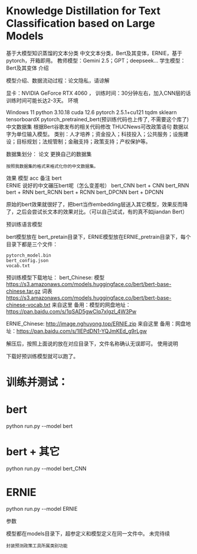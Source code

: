 # Knowledge Distillation for Text Classification based on Large Models 
基于大模型知识蒸馏的文本分类
中文文本分类，Bert及其变体，ERNIE，基于pytorch，开箱即用。
教师模型：Gemini 2.5；GPT；deepseek...
学生模型：Bert及其变体
介绍

模型介绍、数据流动过程：论文隐私，请谅解

显卡：NVIDIA GeForce RTX 4060 ， 训练时间：30分钟左右，加入CNN层的话训练时间可能长达2-3天。
环境

Windows 11
python	3.10.18
cuda	12.6
pytorch	2.5.1+cu121
tqdm
sklearn
tensorboardX
pytorch_pretrained_bert(预训练代码也上传了, 不需要这个库了)
中文数据集
根据Bert谷歌发布的相关代码修改
THUCNews可改政策语句
数据以字为单位输入模型。
类别：人才培养；资金投入；科技投入；公共服务；设施建设；目标规划；法规管制；金融支持；政策支持；产权保护等。

数据集划分：
论文
更换自己的数据集

    按照我数据集的格式来格式化你的中文数据集。

效果
模型 	acc 	备注
bert 	
ERNIE 		说好的中文碾压bert呢（怎么变差啦）
bert_CNN 	 	bert + CNN
bert_RNN 		bert + RNN
bert_RCNN 		bert + RCNN
bert_DPCNN 	 	bert + DPCNN

原始的bert效果就很好了，把bert当作embedding层送入其它模型，效果反而降了，之后会尝试长文本的效果对比。（可以自己试试，有的真不如jiandan Bert）


预训练语言模型

bert模型放在 bert_pretain目录下，ERNIE模型放在ERNIE_pretrain目录下，每个目录下都是三个文件：

    pytorch_model.bin
    bert_config.json
    vocab.txt

预训练模型下载地址：
bert_Chinese: 模型 https://s3.amazonaws.com/models.huggingface.co/bert/bert-base-chinese.tar.gz
词表 https://s3.amazonaws.com/models.huggingface.co/bert/bert-base-chinese-vocab.txt
来自这里
备用：模型的网盘地址：https://pan.baidu.com/s/1qSAD5gwClq7xlgzl_4W3Pw

ERNIE_Chinese: http://image.nghuyong.top/ERNIE.zip
来自这里
备用：网盘地址：https://pan.baidu.com/s/1lEPdDN1-YQJmKEd_g9rLgw

解压后，按照上面说的放在对应目录下，文件名称确认无误即可。
使用说明

下载好预训练模型就可以跑了。

# 训练并测试：
# bert
python run.py --model bert

# bert + 其它
python run.py --model bert_CNN

# ERNIE
python run.py --model ERNIE

参数

模型都在models目录下，超参定义和模型定义在同一文件中。
未完待续

    封装预测政策工具所属类别功能
